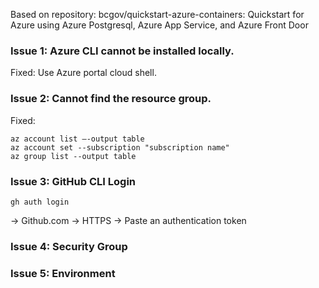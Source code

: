 Based on repository: bcgov/quickstart-azure-containers: Quickstart for Azure using Azure Postgresql, Azure App Service, and Azure Front Door 

### Issue 1: Azure CLI cannot be installed locally. 
Fixed: Use Azure portal cloud shell.
### Issue 2: Cannot find the resource group.
Fixed:
```
az account list –-output table
az account set --subscription "subscription name"
az group list --output table
```
### Issue 3: GitHub CLI Login
```
gh auth login
```
-> Github.com
-> HTTPS
-> Paste an authentication token

### Issue 4: Security Group

### Issue 5: Environment
